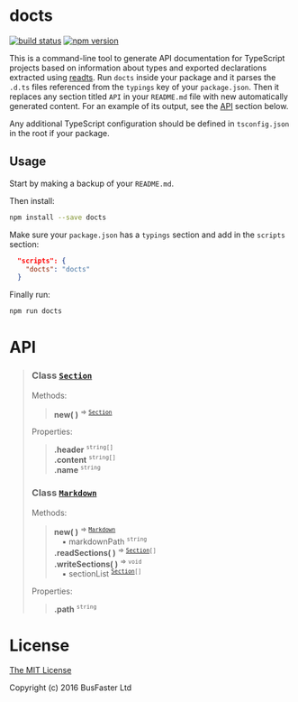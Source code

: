 docts
=====

[![build status](https://travis-ci.org/charto/docts.svg?branch=master)](http://travis-ci.org/charto/docts)
[![npm version](https://img.shields.io/npm/v/docts.svg)](https://www.npmjs.com/package/docts)

This is a command-line tool to generate API documentation for TypeScript projects
based on information about types and exported declarations extracted using [readts](https://github.com/charto/readts).
Run `docts` inside your package and it parses the `.d.ts` files referenced from the `typings` key of your `package.json`.
Then it replaces any section titled `API` in your `README.md` file with new automatically generated content.
For an example of its output, see the [API](#api) section below.

Any additional TypeScript configuration should be defined in `tsconfig.json` in the root if your package.

Usage
-----

Start by making a backup of your `README.md`.

Then install:

```sh
npm install --save docts
```

Make sure your `package.json` has a `typings` section and add in the `scripts` section:

```json
  "scripts": {
    "docts": "docts"
  }
```

Finally run:

```sh
npm run docts
```

API
===

>
> <a name="api-Section"></a>
> ### Class [`Section`](#api-Section)
>  
> Methods:  
> > **new( )** <sup>&rArr; <code>[Section](#api-Section)</code></sup>  
>  
> Properties:  
> > **.header** <sup><code>string[]</code></sup>  
> > **.content** <sup><code>string[]</code></sup>  
> > **.name** <sup><code>string</code></sup>  
>
> <a name="api-Markdown"></a>
> ### Class [`Markdown`](#api-Markdown)
>  
> Methods:  
> > **new( )** <sup>&rArr; <code>[Markdown](#api-Markdown)</code></sup>  
> > &emsp;&#x25aa; markdownPath <sup><code>string</code></sup>  
> > **.readSections( )** <sup>&rArr; <code>[Section](#api-Section)[]</code></sup>  
> > **.writeSections( )** <sup>&rArr; <code>void</code></sup>  
> > &emsp;&#x25aa; sectionList <sup><code>[Section](#api-Section)[]</code></sup>  
>  
> Properties:  
> > **.path** <sup><code>string</code></sup>  

License
=======

[The MIT License](https://raw.githubusercontent.com/charto/docts/master/LICENSE)

Copyright (c) 2016 BusFaster Ltd
